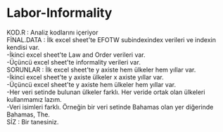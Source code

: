 # Labor-Informality

KOD.R       :   Analiz kodlarını içeriyor <br />
FİNAL.DATA  :   İlk excel sheet'te EFOTW subindexindex verileri ve indexin kendisi var. <br />
                -İkinci excel sheet'te Law and Order verileri var. <br />
                -Üçüncü excel sheet'te informality verileri var. <br />
SORUNLAR    :   İlk excel sheet'te y axiste hem ülkeler hem yıllar var. <br />
                -İkinci excel sheet'te y axiste ülkeler x axiste yıllar var. <br />
                -Üçüncü excel sheet'te y axiste hem ülkeler hem yıllar var. <br />
                -Her veri setinde bulunan ülkeler farklı. Her veride ortak olan ülkeleri kullanmamız lazım. <br />
                -Veri isimleri farklı. Örneğin bir veri setinde Bahamas olan yer diğerinde Bahamas, The. <br />
SİZ         :   Bir tanesiniz.   <br />
